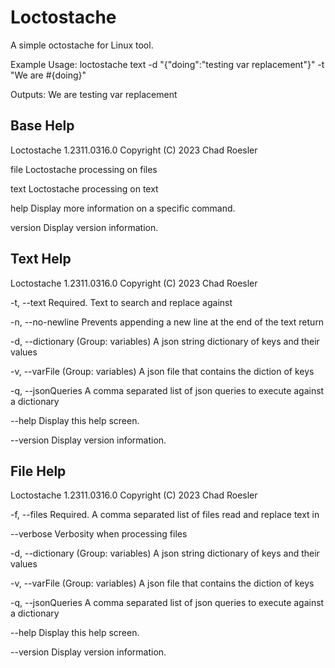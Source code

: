 # Loctostache

A simple octostache for Linux tool.

Example Usage:
loctostache text -d "{\"doing\":\"testing var replacement\"}" -t "We are #{doing}"

Outputs: 
We are testing var replacement


## Base Help
Loctostache 1.2311.0316.0
Copyright (C) 2023 Chad Roesler

  file       Loctostache processing on files

  text       Loctostache processing on text

  help       Display more information on a specific command.

  version    Display version information.


## Text Help
Loctostache 1.2311.0316.0
Copyright (C) 2023 Chad Roesler

  -t, --text           Required. Text to search and replace against

  -n, --no-newline     Prevents appending a new line at the end of the text return

  -d, --dictionary     (Group: variables) A json string dictionary of keys and their values

  -v, --varFile        (Group: variables) A json file that contains the diction of keys

  -q, --jsonQueries    A comma separated list of json queries to execute against a dictionary

  --help               Display this help screen.

  --version            Display version information.


## File Help
Loctostache 1.2311.0316.0
Copyright (C) 2023 Chad Roesler

  -f, --files          Required. A comma separated list of files read and replace text in

  --verbose            Verbosity when processing files

  -d, --dictionary     (Group: variables) A json string dictionary of keys and their values

  -v, --varFile        (Group: variables) A json file that contains the diction of keys

  -q, --jsonQueries    A comma separated list of json queries to execute against a dictionary

  --help               Display this help screen.

  --version            Display version information.